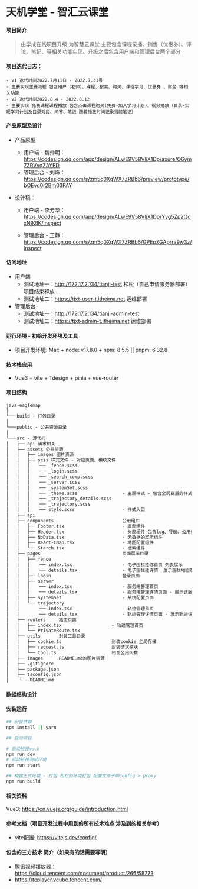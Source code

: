 # 天机学堂 - 智汇云课堂
#### 项目简介
> 由学成在线项目升级 为智慧云课堂 主要包含课程录播、销售（优惠券）、评论、笔记、等相关功能实现。升级之后包含用户端和管理后台两个部分

#### 项目迭代日志：
    - v1 迭代时间2022.7月11日 - 2022.7.31号
    - 主要实现主要流程 包含用户（老师）、课程、搜索、购买、课程学习、优惠券 、财务 等相关功能
    - v2 迭代时间2022.8.4 - 2022.8.12
    - 主要实现 免费课程课程播放 包含点击课程购买(免费-加入学习计划)、视频播放（目录-实现学习计划及目录对应、问答、笔记-随着播放时间记录当前笔记）
#### 产品原型及设计

- 产品原型
    - 用户端 - 魏帅明： https://codesign.qq.com/app/design/ALwE9V58VljX1Dp/axure/O6ym7ZRVvqZAYED
    - 管理后台 - 刘烁：https://codesign.qq.com/s/zm5q0XqWX7ZRBb6/preview/prototype/bOEvq0r2Bm03PAY

- 设计稿：
    - 用户端 - 李芳华： https://codesign.qq.com/app/design/ALwE9V58VljX1Dp/Yyg5Zp2QdxN92lK/inspect

    - 管理后台 - 王静： https://codesign.qq.com/s/zm5q0XqWX7ZRBb6/GPEpZGAprra9w3z/inspect

#### 访问地址
- 用户端 
    - 测试地址一：http://172.17.2.134/tianji-test 松松（自己申请服务器部署）项目结束释放
    - 测试地址二：https://tjxt-user-t.itheima.net 运维部署
- 管理后台
    - 测试地址一：http://172.17.2.134/tianji-admin-test
    - 测试地址二：https://tjxt-admin-t.itheima.net 运维部署

#### 运行环境 - 初始开发环境及工具

- 项目开发环境: Mac + node: v17.8.0 + npm: 8.5.5 || pnpm: 6.32.8 

#### 技术栈应用

- Vue3 + vite + Tdesign + pinia + vue-router

#### 项目结构
```html
java-eaglemap  
│
└───build - 打包目录
│   
└───public - 公共资源目录
│     
└───src - 源代码
│   ├── api 请求相关
│   ├── assets 公共资源
│   │   ├── images 图片资源
│   │   ├── scss 样式文件 - 对应页面、模块文件
│   │   │   ├── _fence.scss         
│   │   │   ├── _login.scss
│   │   │   ├── _search_comp.scss
│   │   │   ├── _server.scss
│   │   │   ├── _systemSet.scss
│   │   │   ├── _theme.scss                 - 主题样式 - 包含全局变量的样式 
│   │   │   ├── _trajectory_details.scss
│   │   │   ├── _trajectory.scss
│   │   │   └── style.scss                  - 样式入口
│   ├── api
│   ├── conponents                          公用组件
│   │   ├── Footer.tsx                      - 底部组件
│   │   ├── Header.tsx                      - 头部组件 包含log、导航、公用信息
│   │   ├── NoData.tsx                      - 无数据的展示组件
│   │   ├── React-CMap.tsx                  - 地图配置组件
│   │   └── Starch.tsx                      - 搜索组件
│   ├── pages                               页面展示目录
│   │   ├── fence 
│   │   │   ├── index.tsx                   - 电子围栏挂你首页 列表展示
│   │   │   └── details.tsx                 - 电子围栏挂详情  展示围栏地图及
│   │   ├── login                           登录页面
│   │   ├── server
│   │   │   ├── index.tsx                   - 服务端管理首页
│   │   │   └── details.tsx                 - 服务端管理详情页面 - 展示该服务下的终端列表
│   │   ├── systemSet                       - 系统配置页面
│   │   └── trajectory
│   │       ├── index.tsx                   - 轨迹管理首页
│   │       └── details.tsx                 - 轨迹管理详情页面 - 展示轨迹详情及地图展示该轨迹
│   ├── routers     路由页面
│   │   ├── index.tsx                   - 轨迹管理首页
│   │   └── PrivateRoute.tsx 
│   ├── utils       封装工具目录
│   │   ├── cookie.ts                   封装cookie 全局存储       
│   │   ├── request.ts                  封装请求模块
│   │   └── tool.ts                     相关公用函数  
│   ├── images      README.md的图片资源
│   ├── .gitignore
│   ├── package.json
│   ├── tsconfig.json
│    └── README.md

```
#### 数据结构设计
#### 安装运行

``` bash
## 安装依赖 
npm install || yarn 

## 启动项目 

# 启动链接mock
npm run dev
# 启动链接测试环境
npm run start

## 构建正式环境 - 打包 松松的环境打包 配置文件子啊config > proxy
npm run build 

```
#### 相关资料
Vue3: https://cn.vuejs.org/guide/introduction.html
#### 参考文档（项目开发过程中用到的所有技术难点 涉及到的相关参考）
- vite配置: https://vitejs.dev/config/
#### 包含的三方技术 简介（如果有的话需要写明）
- 腾讯视频播放器：https://cloud.tencent.com/document/product/266/58773
- https://tcplayer.vcube.tencent.com/
